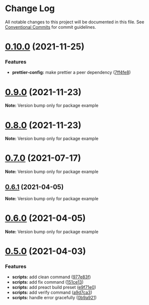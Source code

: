 # Change Log

All notable changes to this project will be documented in this file.
See [Conventional Commits](https://conventionalcommits.org) for commit guidelines.

# [0.10.0](https://github.com/adbayb/stack/compare/v0.9.0...v0.10.0) (2021-11-25)

### Features

-   **prettier-config:** make prettier a peer dependency ([7ff4fe8](https://github.com/adbayb/stack/commit/7ff4fe86438dbccfebe27ad71fabd2108e1b848e))

# [0.9.0](https://github.com/adbayb/stack/compare/v0.8.0...v0.9.0) (2021-11-23)

**Note:** Version bump only for package example

# [0.8.0](https://github.com/adbayb/stack/compare/v0.7.0...v0.8.0) (2021-11-23)

**Note:** Version bump only for package example

# [0.7.0](https://github.com/adbayb/stack/compare/v0.6.1...v0.7.0) (2021-07-17)

**Note:** Version bump only for package example

## [0.6.1](https://github.com/adbayb/stack/compare/v0.6.0...v0.6.1) (2021-04-05)

**Note:** Version bump only for package example

# [0.6.0](https://github.com/adbayb/stack/compare/v0.5.0...v0.6.0) (2021-04-05)

**Note:** Version bump only for package example

# [0.5.0](https://github.com/adbayb/create/compare/v0.4.0...v0.5.0) (2021-04-03)

### Features

-   **scripts:** add clean command ([977e83f](https://github.com/adbayb/create/commit/977e83fc629a021b5b8f5d501ec363ecb5a5f4c2))
-   **scripts:** add fix command ([151ce13](https://github.com/adbayb/create/commit/151ce13dc11d884973d49cc2df713f6906413e51))
-   **scripts:** add preact build preset ([e9f71e0](https://github.com/adbayb/create/commit/e9f71e0ec1defcc3f7406c7a5e4eee6fd6f20c46))
-   **scripts:** add verify command ([a9d7ca3](https://github.com/adbayb/create/commit/a9d7ca3796b6c330efb2935aae6db252757894d7))
-   **scripts:** handle error gracefully ([0b9a921](https://github.com/adbayb/create/commit/0b9a92112ff52656f7d5f622ef825f09f0bf47e4))
